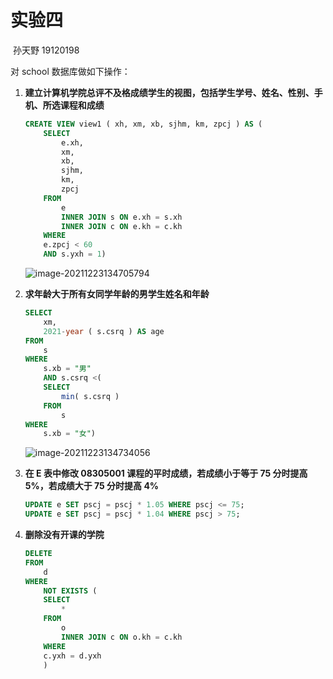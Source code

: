 # 实验四

​																																	孙天野 19120198

对 school 数据库做如下操作：

1. **建立计算机学院总评不及格成绩学生的视图，包括学生学号、姓名、性别、手机、所选课程和成绩**

    ```sql
    CREATE VIEW view1 ( xh, xm, xb, sjhm, km, zpcj ) AS (
    	SELECT
    		e.xh,
    		xm,
    		xb,
    		sjhm,
    		km,
    		zpcj 
    	FROM
    		e
    		INNER JOIN s ON e.xh = s.xh
    		INNER JOIN c ON e.kh = c.kh 
    	WHERE
    	e.zpcj < 60 
    	AND s.yxh = 1)
    ```

    ![image-20211223134705794](https://markdown-1303167219.cos.ap-shanghai.myqcloud.com/image-20211223134705794.png)

2. **求年龄大于所有女同学年龄的男学生姓名和年龄**

    ```sql
    SELECT
    	xm,
    	2021-year ( s.csrq ) AS age	
    FROM
    	s 
    WHERE
    	s.xb = "男" 
    	AND s.csrq <(
    	SELECT
    		min( s.csrq ) 
    	FROM
    		s 
    WHERE
    	s.xb = "女")
    ```

    ![image-20211223134734056](https://markdown-1303167219.cos.ap-shanghai.myqcloud.com/image-20211223134734056.png)

3. **在 E 表中修改 08305001 课程的平时成绩，若成绩小于等于 75 分时提高 5%，若成绩大于 75 分时提高 4%**

    ```sql
    UPDATE e SET pscj = pscj * 1.05 WHERE pscj <= 75; 
    UPDATE e SET pscj = pscj * 1.04 WHERE pscj > 75;
    ```

4. **删除没有开课的学院**

    ```sql
    DELETE 
    FROM
    	d 
    WHERE
    	NOT EXISTS (
    	SELECT
    		* 
    	FROM
    		o
    		INNER JOIN c ON o.kh = c.kh 
    	WHERE
    	c.yxh = d.yxh 
    	)
    ```

    

